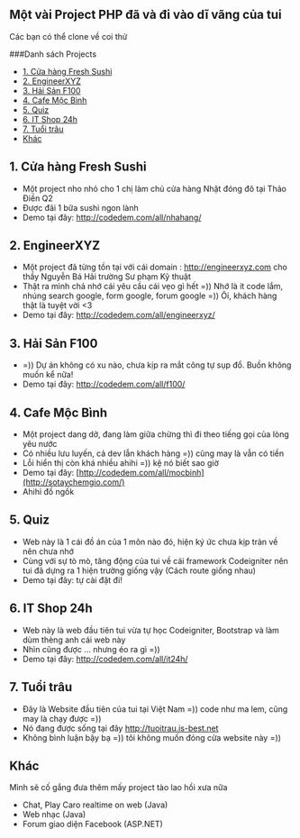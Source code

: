 ## Một vài Project PHP đã và đi vào dĩ vãng của tui 

Các bạn có thể clone về coi thử

###Danh sách Projects
- [1. Cửa hàng Fresh Sushi](#freshsushi)
- [2. EngineerXYZ](#engineerxyz)
- [3. Hải Sản F100](#f100)
- [4. Cafe Mộc Bình](#mocbinh)
- [5. Quiz](#quiz)
- [6. IT Shop 24h](#itshop)
- [7. Tuổi trâu](#tuoitrau)
- [Khác](#khac)

<a name="freshsushi"></a>
## 1. Cửa hàng Fresh Sushi
- Một project nho nhỏ cho 1 chị làm chủ cửa hàng Nhật đóng đô tại Thảo Điền Q2
- Được đãi 1 bữa sushi ngon lành 
- Demo tại đây: http://codedem.com/all/nhahang/

<a name="engineerxyz"></a>
## 2. EngineerXYZ
- Một project đã từng tồn tại với cái domain : http://engineerxyz.com cho thầy Nguyễn Bá Hải trường Sư phạm Kỹ thuật
- Thật ra mình chả nhớ cái yêu cầu cái vẹo gì hết =)) Nhớ là ít code lắm, nhúng search google, form google, forum google =)) Ôi, khách hàng thật là tuyệt vời <3 
- Demo tại đây: http://codedem.com/all/engineerxyz/

<a name="f100"></a>
## 3. Hải Sản F100
- =)) Dự án không có xu nào, chưa kịp ra mắt công tự sụp đổ. Buồn không muốn kể nữa!
- Demo tại đây: http://codedem.com/all/f100/

<a name="mocbinh"></a>
## 4. Cafe Mộc Bình
- Một project dang dở, đang làm giữa chừng thì đi theo tiếng gọi của lòng yêu nước
- Có nhiều lưu luyến, cả dev lẫn khách hàng =)) cũng may là vẫn có tiền 
- Lỗi hiển thị còn khá nhiều ahihi =)) kệ nó biết sao giờ
- Demo tại đây: [http://codedem.com/all/mocbinh](http://sotaychemgio.com/)
- Ahihi đồ ngốk 

<a name="quiz"></a>
## 5. Quiz
- Web này là 1 cái đồ án của 1 môn nào đó, hiện ký ức chưa kịp tràn về nên chưa nhớ
- Cùng với sự tò mò, tăng động của tui về cái framework Codeigniter nên tui đã dựng ra 1 hiện trường giống vậy (Cách route giống nhau)
- Demo tại đây: tự cài đặt đi!

<a name="itshop"></a>
## 6. IT Shop 24h
- Web này là web đầu tiên tui vừa tự học Codeigniter, Bootstrap và làm dùm thèng anh cái web này 
- Nhìn cũng được ... nhưng éo ra gì =)) 
- Demo tại đây: http://codedem.com/all/it24h/

<a name="tuoitrau"></a>
## 7. Tuổi trâu
- Đây là Website đầu tiên của tui tại Việt Nam =)) code như ma lem, cũng may là chạy được =))
- Nó đang được sống tại đây http://tuoitrau.is-best.net
- Không bình luận bậy bạ =)) tôi không muốn đóng cửa website này =)) 

<a name="khac"></a>
## Khác
Mình sẽ cố gắng đưa thêm mấy project tào lao hồi xưa nữa 
- Chat, Play Caro realtime on web (Java)
- Web nhạc (Java)
- Forum giao diện Facebook (ASP.NET)